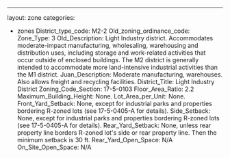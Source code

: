 ---
layout: zone
categories: 
  - zones
District_type_code: M2-2
Old_zoning_ordinance_code: 
Zone_Type: 3
Old_Description: Light Industry district. Accommodates moderate-impact manufacturing, wholesaling, warehousing and distribution uses, including storage and work-related activities that occur outside of enclosed buildings. The M2 district is generally intended to accommodate more land-intensive industrial activities than the M1 district.
Juan_Description: Moderate manufacturing, warehouses. Also allows freight and recycling facilities.
District_Title: Light Industry District
Zoning_Code_Section: 17-5-0103
Floor_Area_Ratio: 2.2
Maximum_Building_Height: None.
Lot_Area_per_Unit: None.
Front_Yard_Setback: None, except for industrial parks and properties bordering R-zoned lots (see 17-5-0405-A for details).
Side_Setback: None, except for industrial parks and properties bordering R-zoned lots (see 17-5-0405-A for details).
Rear_Yard_Setback: None, unless rear property line borders R-zoned lot's side or rear property line. Then the minimum setback is 30 ft.
Rear_Yard_Open_Space: N/A
On_Site_Open_Space: N/A
